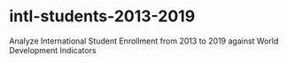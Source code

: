 # intl-students-2013-2019
Analyze International Student Enrollment from 2013 to 2019 against World Development Indicators
